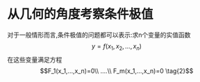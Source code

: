 # 从几何的角度考察条件极值

对于一般情形而言,条件极值的问题都可以表示:求n个变量的实值函数
$$y=f(x_1,x_2,...,x_n) \tag{1}$$
在这些变量满足方程
$$F_1(x_1,...,x_n)=0\\
....\\
F_m(x_1,...,x_n)=0 \tag{2}$$
